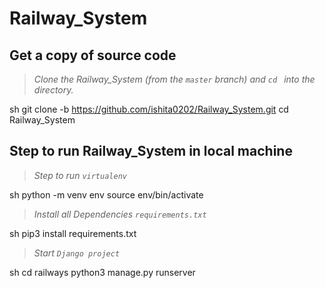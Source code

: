 # Railway_System

## Get a copy of source code

> *Clone the Railway_System (from the `master` branch) and `cd ` into the directory.*

sh
git clone -b https://github.com/ishita0202/Railway_System.git
cd Railway_System

## Step to run Railway_System in local machine

> *Step to run `virtualenv`*

sh
python -m venv env
source env/bin/activate


> *Install all Dependencies `requirements.txt`*

sh
pip3 install requirements.txt


> *Start `Django project`*

sh
cd railways
python3 manage.py runserver

